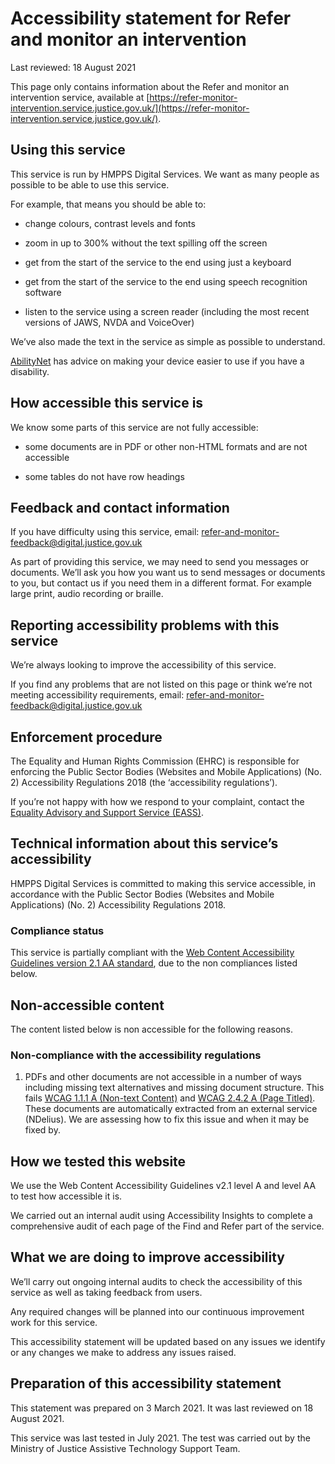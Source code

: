 # Accessibility statement for Refer and monitor an intervention

Last reviewed: 18 August 2021

This page only contains information about the Refer and monitor an intervention service, available at [https://refer-monitor-intervention.service.justice.gov.uk/](https://refer-monitor-intervention.service.justice.gov.uk/).

## Using this service

This service is run by HMPPS Digital Services. We want as many people as possible to be able to use this service.

For example, that means you should be able to:

- change colours, contrast levels and fonts

- zoom in up to 300% without the text spilling off the screen

- get from the start of the service to the end using just a keyboard

- get from the start of the service to the end using speech recognition software

- listen to the service using a screen reader (including the most recent versions of JAWS, NVDA and VoiceOver)

We’ve also made the text in the service as simple as possible to understand.

[AbilityNet](https://mcmw.abilitynet.org.uk/) has advice on making your device easier to use if you have a disability.

## How accessible this service is

We know some parts of this service are not fully accessible:

- some documents are in PDF or other non-HTML formats and are not accessible

- some tables do not have row headings

## Feedback and contact information

If you have difficulty using this service, email: [refer-and-monitor-feedback@digital.justice.gov.uk](mailto:refer-and-monitor-feedback@digital.justice.gov.uk)

As part of providing this service, we may need to send you messages or documents. We’ll ask you how you want us to send messages or documents to you, but contact us if you need them in a different format. For example large print, audio recording or braille.

## Reporting accessibility problems with this service

We’re always looking to improve the accessibility of this service.

If you find any problems that are not listed on this page or think we’re not meeting accessibility requirements, email: [refer-and-monitor-feedback@digital.justice.gov.uk](mailto:refer-and-monitor-feedback@digital.justice.gov.uk)

## Enforcement procedure

The Equality and Human Rights Commission (EHRC) is responsible for enforcing the Public Sector Bodies (Websites and Mobile Applications) (No. 2) Accessibility Regulations 2018 (the ‘accessibility regulations’).

If you’re not happy with how we respond to your complaint, contact the [Equality Advisory and Support Service (EASS)](https://www.equalityadvisoryservice.com/).

## Technical information about this service’s accessibility

HMPPS Digital Services is committed to making this service accessible, in accordance with the Public Sector Bodies (Websites and Mobile Applications) (No. 2) Accessibility Regulations 2018.

### Compliance status

This service is partially compliant with the [Web Content Accessibility Guidelines version 2.1 AA standard](https://www.w3.org/TR/WCAG21/), due to the non compliances listed below.

## Non-accessible content

The content listed below is non accessible for the following reasons.

### Non-compliance with the accessibility regulations

1. PDFs and other documents are not accessible in a number of ways including missing text alternatives and missing document structure. This fails [WCAG 1.1.1 A (Non-text Content)](https://www.w3.org/TR/WCAG21/#non-text-content) and [WCAG 2.4.2 A (Page Titled)](https://www.w3.org/TR/WCAG21/#page-titled). These documents are automatically extracted from an external service (NDelius). We are assessing how to fix this issue and when it may be fixed by.

## How we tested this website

We use the Web Content Accessibility Guidelines v2.1 level A and level AA to test how accessible it is.

We carried out an internal audit using Accessibility Insights to complete a comprehensive audit of each page of the Find and Refer part of the service.

## What we are doing to improve accessibility

We’ll carry out ongoing internal audits to check the accessibility of this service as well as taking feedback from users.

Any required changes will be planned into our continuous improvement work for this service.

This accessibility statement will be updated based on any issues we identify or any changes we make to address any issues raised.

## Preparation of this accessibility statement

This statement was prepared on 3 March 2021. It was last reviewed on 18 August 2021.

This service was last tested in July 2021. The test was carried out by the Ministry of Justice Assistive Technology Support Team.